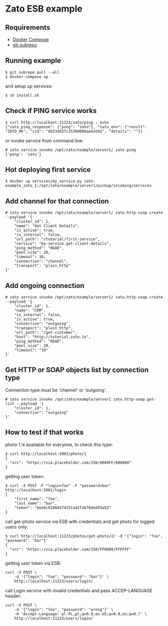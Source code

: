 # Zato ESB example

## Requirements

* [Docker Compose](https://docs.docker.com/compose/)
* [git-subrepo](https://github.com/ingydotnet/git-subrepo)

## Running example
```
$ git subrepo pull --all
$ docker-compose up
```

and setup up services:

```
$ sh install.sh
```

## Check if PING service works
```
$ curl http://localhost:11223/zato/ping ; echo
{"zato_ping_response": {"pong": "zato"}, "zato_env": {"result": "ZATO_OK", "cid": "dd334d37c15369008aa42e92", "details": ""}}
```

or invoke service from command line:

```
# zato service invoke /opt/zato/example/server1/ zato.ping
{'pong': 'zato'}
```

## Hot deploying first service
```
$ docker cp services/my_service.py zato-example_zato_1:/opt/zato/example/server1/pickup/incoming/services
```

## Add channel for that connection
```
# zato service invoke /opt/zato/example/server1/ zato.http-soap.create --payload '{
    "cluster_id": 1,
    "name": "Get Client Details",
    "is_active": true,
    "is_internal": false,
    "url_path": "/tutorial/first-service",
    "service": "my-service.get-client-details",
    "ping_method": "HEAD",
    "pool_size": 20,
    "timeout": 10,
    "connection": "channel",
    "transport": "plain_http"
}'
```

## Add ongoing connection
```
# zato service invoke /opt/zato/example/server1/ zato.http-soap.create --payload '{   
    "cluster_id": 1,
    "name": "CRM",
    "is_internal": false,
    "is_active": true,
    "connection": "outgoing",
    "transport": "plain_http",
    "url_path": "/get-customer",
    "host": "http://tutorial.zato.io",
    "ping_method": "HEAD",
    "pool_size": 20, 
    "timeout": "10"
}'
```

## Get HTTP or SOAP objects list by connection type
Connection type must be 'channel' or 'outgoing'.

```
# zato service invoke /opt/zato/example/server1 zato.http-soap.get-list --payload '{
    "cluster_id": 1,
    "connection": "outgoing"
}'
```

## How to test if that works

photo 1 is available for everyone, to check this type:

```
$ curl http://localhost:5002/photo/1
{
  "src": "https://via.placeholder.com/150/0000FF/808080"
}
```

getting user token:

```
$ curl -X POST -F "login=foo" -F "password=bar" http://localhost:5001/login
{
    "first_name": "foo", 
    "last_name": "bar", 
    "token": "bed4c91860374151ad2f2676ded55a52"
}
```

call get-photo service via ESB with credentials and get photo for logged users only:

```
$ curl http://localhost:11223/photos/get-photo/2/ -d '{"login": "foo", "password": "bar"}'
{
  "src": "https://via.placeholder.com/150/FF0000/FFFFFF"
}
```

getting user token via ESB:

```
curl -X POST \
    -d '{"login": "foo", "password": "bar"}' \
    http://localhost:11223/users/login/
```

call Login service with invalid credentials and pass ACCEP-LANGUAGE header:

```
curl -X POST \
    -d '{"login": "foo", "password": "wrong"}' \
    -H 'Accept-Language: pl-PL,pl;q=0.9,en-US;q=0.8,en;q=0.7' \
    http://localhost:11223/users/login/
```

